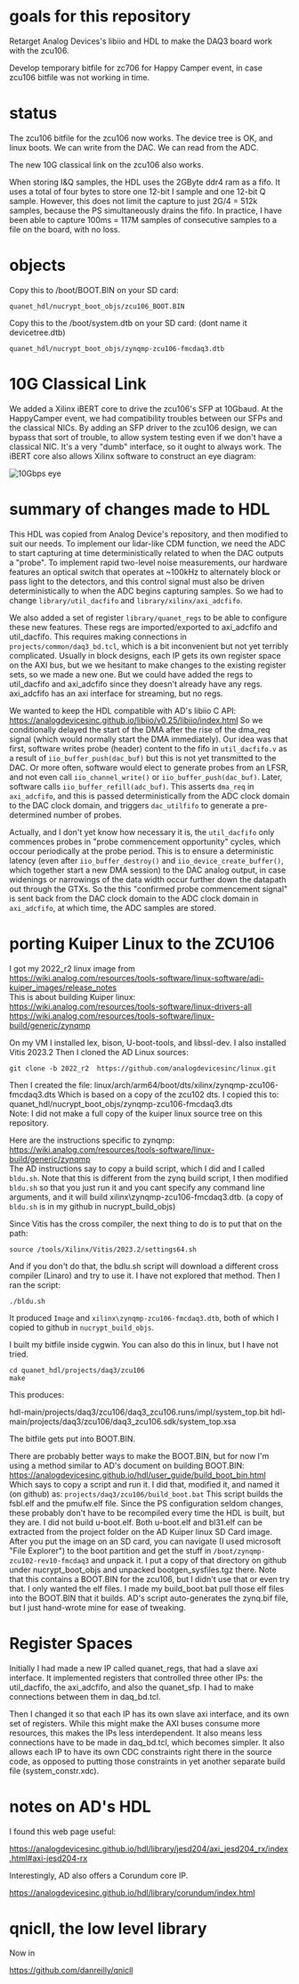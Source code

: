 # goals for this repository

Retarget Analog Devices's libiio and HDL to make the DAQ3 board work with the zcu106.

Develop temporary bitfile for zc706 for Happy Camper event, in case zcu106 bitfile was not working in time.


# status

The zcu106 bitfile for the zcu106 now works.  The device tree is OK, and linux boots.  We can write from the DAC.  We can read from the ADC.

The new 10G classical link on the zcu106 also works.

When storing I&Q samples, the HDL uses the 2GByte ddr4 ram as a fifo.  It uses a total of four bytes to store one 12-bit I sample and one 12-bit Q sample.  However, this does not limit the capture to just 2G/4 = 512k samples, because the PS simultaneously drains the fifo.  In practice, I have been able to capture 100ms = 117M samples of consecutive samples to a file on the board, with no loss.



# objects

Copy this to /boot/BOOT.BIN on your SD card:

`quanet_hdl/nucrypt_boot_objs/zcu106_BOOT.BIN`

Copy this to the /boot/system.dtb on your SD card: (dont name it devicetree.dtb)

`quanet_hdl/nucrypt_boot_objs/zynqmp-zcu106-fmcdaq3.dtb`


# 10G Classical Link

We added a Xilinx iBERT core to drive the zcu106's SFP at 10Gbaud.  At the
HappyCamper event, we had compatibility troubles between our SFPs and the
classical NICs.  By adding an SFP driver to the zcu106 design, we can bypass
that sort of trouble, to allow system testing even if we don't have a classical
NIC.  It's a very "dumb" interface, so it ought to always work.
The iBERT core also allows Xilinx software to construct an eye diagram:

![10Gbps eye](assets/sfp_data_eye.jpg "10G data eye")

# summary of changes made to HDL

This HDL was copied from Analog Device's repository, and then modified
to suit our needs.  To implement our lidar-like CDM function, we need
the ADC to start capturing at time deterministically related to when
the DAC outputs a "probe".  To implement rapid two-level noise
measurements, our hardware features an optical switch that operates at
~100kHz to alternately block or pass light to the detectors, and this
control signal must also be driven deterministically to when the ADC
begins capturing samples.  So we had to change `library/util_dacfifo`
and `library/xilinx/axi_adcfifo`.

We also added a set of register `library/quanet_regs` to be able to
configure these new features.  These regs are imported/exported to axi_adcfifo
and util_dacfifo.  This requires making connections in
`projects/common/daq3_bd.tcl`, which is a bit inconvenient but not yet
terribly complicated.  Usually in block designs, each IP gets its own
register space on the AXI bus, but we we hesitant to make changes to
the existing register sets, so we made a new one.  But we could have
added the regs to util_dacfifo and axi_adcfifo since they doesn't
already have any regs.  axi_adcfifo has an axi interface for
streaming, but no regs.

We wanted to keep the HDL compatible with AD's libiio C API:
https://analogdevicesinc.github.io/libiio/v0.25/libiio/index.html
So we conditionally delayed the start of the DMA after the rise of the
dma_req signal (which would normally start the DMA immediately).  Our
idea was that first, software writes probe (header) content to the
fifo in `util_dacfifo.v` as a result of `iio_buffer_push(dac_buf)` but this is
not yet transmitted to the DAC.  Or more often, software would elect to generate
probes from an LFSR, and not even call `iio_channel_write()` or `iio_buffer_push(dac_buf)`.
Later, software calls `iio_buffer_refill(adc_buf)`.  This asserts `dma_req` in
`axi_adcfifo`, and this is passed deterministically from the ADC clock domain
to the DAC clock domain, and triggers `dac_utilfifo` to generate a pre-determined
number of probes.

Actually, and I don't yet know how necessary it is, the `util_dacfifo` only
commences probes in "probe commencement opportunity" cycles, which occour
periodically at the probe period.  This is to ensure a deterministic latency
(even after `iio_buffer_destroy()` and `iio_device_create_buffer()`, which together
start a new DMA session) to the DAC analog output, in case widenings or
narrowings of the data width occur further down the datapath out through the GTXs.
So the this "confirmed probe commencement signal" is sent back from the DAC clock
domain to the ADC clock domain in `axi_adcfifo`, at which time, the ADC samples are stored.


# porting Kuiper Linux to the ZCU106

I got my 2022_r2 linux image from  
https://wiki.analog.com/resources/tools-software/linux-software/adi-kuiper_images/release_notes  
This is about building Kuiper linux:  
https://wiki.analog.com/resources/tools-software/linux-drivers-all  
https://wiki.analog.com/resources/tools-software/linux-build/generic/zynqmp  

On my VM I installed lex, bison, U-boot-tools, and  libssl-dev.
I also installed Vitis 2023.2
Then I cloned the AD Linux sources:
```
git clone -b 2022_r2  https://github.com/analogdevicesinc/linux.git
```
Then I created the file:
linux/arch/arm64/boot/dts/xilinx/zynqmp-zcu106-fmcdaq3.dts
Which is based on a copy of the zcu102 dts.  I copied this to:  
quanet_hdl/nucrypt_boot_objs/zynqmp-zcu106-fmcdaq3.dts  
Note: I did not make a full copy of the kuiper linux source tree on this repository.  

Here are the instructions specific to zynqmp:  
https://wiki.analog.com/resources/tools-software/linux-build/generic/zynqmp  
The AD instructions say to copy a build script, which I did and I called `bldu.sh`.  Note that this is different from the zynq build script, I then modified `bldu.sh` so that you just run it and you cant specify any command line arguments, and it will build xilinx\zynqmp-zcu106-fmcdaq3.dtb. (a copy of `bldu.sh` is in my github in nucrypt_build_objs)

Since Vitis has the cross compiler, the next thing to do is to put that on the path:
```
source /tools/Xilinx/Vitis/2023.2/settings64.sh
```
And if you don't do that, the bdlu.sh script will download a different cross compiler (Linaro) and try to use it.  I have not explored that method.  Then I ran the script:
```
./bldu.sh
```
It produced `Image` and `xilinx\zynqmp-zcu106-fmcdaq3.dtb`, both of which I copied to github in `nucrypt_build_objs`.

I built my bitfile inside cygwin.  You can also do this in linux, but I have not tried.
```
cd quanet_hdl/projects/daq3/zcu106
make
```

This produces:

hdl-main/projects/daq3/zcu106/daq3_zcu106.runs/impl/system_top.bit
hdl-main/projects/daq3/zcu106/daq3_zcu106.sdk/system_top.xsa

The bitfile gets put into BOOT.BIN.

There are probably better ways to make the BOOT.BIN, but for now I'm
using a method similar to AD's document on building BOOT.BIN:
https://analogdevicesinc.github.io/hdl/user_guide/build_boot_bin.html
Which says to copy a script and run it.  I did that, modified it, and
named it (on github) as: `projects/daq3/zcu106/build_boot.bat` This
script builds the fsbl.elf and the pmufw.elf file.  Since the PS
configuration seldom changes, these probably don't have to be
recompiled every time the HDL is built, but they are.  I did not build
u-boot.elf.  Both u-boot.elf and bl31.elf can be extracted from the
project folder on the AD Kuiper linux SD Card image.  After you put
the image on an SD card, you can navigate (I used microsoft "File
Explorer") to the boot partition and get the stuff in
`/boot/zynqmp-zcu102-rev10-fmcdaq3` and unpack it.  I put a copy of
that directory on github under nucrypt_boot_objs and unpacked
bootgen_sysfiles.tgz there.  Note that this contains a BOOT.BIN for
the zcu106, but I didn't use that or even try that.  I only wanted the
elf files.  I made my build_boot.bat pull those elf files into the
BOOT.BIN that it builds.  AD's script auto-generates the zynq.bif
file, but I just hand-wrote mine for ease of tweaking.


# Register Spaces

Initially I had made a new IP called quanet_regs, that had a slave axi interface.  It implemented registers
that controlled three other IPs: the util_dacfifo, the axi_adcfifo, and also the quanet_sfp.  I had to make
connections between them in daq_bd.tcl.

Then I changed it so that each IP has its own slave axi interface, and its own set of registers.  While this might make the AXI buses consume more resources, this makes the IPs less interdependent.  It also means less connections have to be made in daq_bd.tcl, which becomes simpler.  It also allows each IP to have its own CDC constraints right there in the source code, as opposed to putting those constraints in yet another separate build file (system_constr.xdc).


# notes on AD's HDL

I found this web page useful:

https://analogdevicesinc.github.io/hdl/library/jesd204/axi_jesd204_rx/index.html#axi-jesd204-rx

Interestingly, AD also offers a Corundum core IP.

https://analogdevicesinc.github.io/hdl/library/corundum/index.html


# qnicll, the low level library

Now in

https://github.com/danreilly/qnicll



